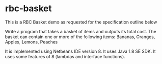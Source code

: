 # rbc-basket
This is a RBC Basket demo as requested for the specification outline below

Write a program that takes a basket of items and outputs its total cost.
The basket can contain one or more of the following items: Bananas, Oranges, Apples, Lemons, Peaches

It is implemented using Netbeans IDE version 8.
It uses Java 1.8 SE SDK. It uses some features of 8 (lambdas and interface functions).
